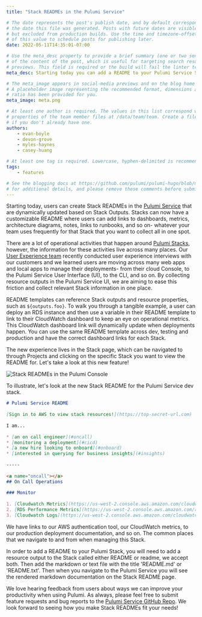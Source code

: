 ```yaml
---
title: "Stack READMEs in the Pulumi Service"

# The date represents the post's publish date, and by default corresponds with
# the date this file was generated. Posts with future dates are visible in development,
# but excluded from production builds. Use the time and timezone-offset portions of
# of this value to schedule posts for publishing later.
date: 2022-05-11T14:35:01-07:00

# Use the meta_desc property to provide a brief summary (one or two sentences)
# of the content of the post, which is useful for targeting search results or social-media
# previews. This field is required or the build will fail the linter test.
meta_desc: Starting today you can add a README to your Pulumi Service Stacks to store key links, CLI commands and documentation.

# The meta_image appears in social-media previews and on the blog home page.
# A placeholder image representing the recommended format, dimensions and aspect
# ratio has been provided for you.
meta_image: meta.png

# At least one author is required. The values in this list correspond with the `id`
# properties of the team member files at /data/team/team. Create a file for yourself
# if you don't already have one.
authors:
    - evan-boyle
    - devon-grove
    - myles-haynes
    - casey-huang

# At least one tag is required. Lowercase, hyphen-delimited is recommended.
tags:
    - features

# See the blogging docs at https://github.com/pulumi/pulumi-hugo/blob/master/BLOGGING.md.
# for additional details, and please remove these comments before submitting for review.
---
```


Starting today, users can create Stack READMEs in the [Pulumi Service](https://app.pulumi.com) that are dynamically updated based on Stack Outputs. Stacks can now have a customizable README where users can add links to dashboards, metrics, architecture diagrams, notes, links to runbooks, and so on- whatever your team uses frequently for that Stack that you want to collect all in one spot.

<!--more-->

There are a lot of operational activities that happen around [Pulumi Stacks](https://www.pulumi.com/docs/intro/concepts/stack), however, the information for these activities live across many places. Our [User Experience team](https://www.pulumi.com/blog/get-to-know-pulumis-ux-team) recently conducted user experience interviews with our customers and we learned users are moving across many web apps and local apps to manage their deployments- from their cloud Console, to the Pulumi Service User Interface (UI), to the CLI, and so on. By collecting resource outputs in the Pulumi Service UI, we are aiming to ease this friction and collect relevant Stack information in one place.

README templates can reference Stack outputs and resource properties, such as `${outputs.foo}`. To walk you through a tangible example, a user can deploy an RDS instance and then use a variable in their README template to link to their CloudWatch dashboard to keep an eye on operational metrics. This CloudWatch dashboard link will dynamically update when deployments happen. You can use the same README template across dev, testing and production and have the correct dashboard links for each Stack.

The new experience lives in the Stack page, which can be navigated to through Projects and clicking on the specific Stack you want to view the README for. Let's take a look at this new feature!

![Stack READMEs in the Pulumi Console](stack-readme.png)

To illustrate, let's look at the new Stack README for the Pulumi Service dev stack.

```markdown
# Pulumi Service README
​
[Sign in to AWS to view stack resources!](https://top-secret-url.com)
​
I am...
​
* [an on call engineer](#oncall)
* [monitoring a deployment](#cicd)
* [a new hire looking to onboard](#onboard)
* [interested in querying for business insights](#insights)
​
-----
​
<a name="oncall"></a>
## On Call Operations
​
### Monitor
​
1. [Cloudwatch Metrics](https://us-west-2.console.aws.amazon.com/cloudwatch/home?region=us-west-2#dashboards:name=${outputs.dashboardName}): Monitor holistic metrics tracking overall service health
2. [RDS Performance Metrics](https://us-west-2.console.aws.amazon.com/rds/home?region=us-west-2#performance-insights-v20206:/resourceId/${database.databaseCluster.id}/resourceName/${outputs.rdsClusterWriterInstance}): Monitor RDS performance (wait times, top queries)
3. [Cloudwatch Logs](https://us-west-2.console.aws.amazon.com/cloudwatch/home?region=us-west-2#logStream:group=${outputs.cloudwatchLogGroup}): Search across service logs
```

We have links to our AWS authentication tool, our CloudWatch metrics, to our production deployment documentation, and so on. The common places that we navigate to and from when managing this Stack.

In order to add a README to your Pulumi Stack, you will need to add a resource output to the Stack called either README or readme, we accept both. Then add the markdown or text file with the title 'README.md' or 'README.txt'. Then when you navigate to the Pulumi Service you will see the rendered markdown documentation on the Stack README page.

We love hearing feedback from users about ways we can improve your productivity when using Pulumi. As always, please feel free to submit feature requests and bug reports to the [Pulumi Service GitHub Repo](https://github.com/pulumi/service-requests). We look forward to seeing how you make Stack READMEs fit your needs!
